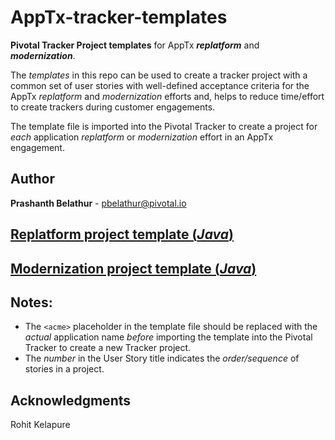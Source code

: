 # AppTx-tracker-templates
**Pivotal Tracker Project templates** for AppTx ***replatform*** and ***modernization***.

The _templates_ in this repo can be used to create a tracker project with a common set of user stories with well-defined acceptance criteria for the AppTx _replatform_ and _modernization_ efforts and, helps to reduce time/effort to create trackers during customer engagements.

The template file is imported into the Pivotal Tracker to create a project for _each_ application _replatform_ or _modernization_ effort in an AppTx engagement.

## Author
**Prashanth Belathur** - pbelathur@pivotal.io

## [Replatform project template (_Java_)](https://github.com/pivotalservices/AppTx-tracker-templates/blob/master/apptx_replatform_project_template.csv)

## [Modernization project template (_Java_)](https://github.com/pivotalservices/AppTx-tracker-templates/blob/master/apptx_modernization_project_template.csv)

## Notes:
- The `<acme>` placeholder in the template file should be replaced with the _actual_ application name _before_ importing the template into the Pivotal Tracker to create a new Tracker project. 
- The _number_ in the User Story title indicates the _order/sequence_ of stories in a project.

## Acknowledgments
Rohit Kelapure
